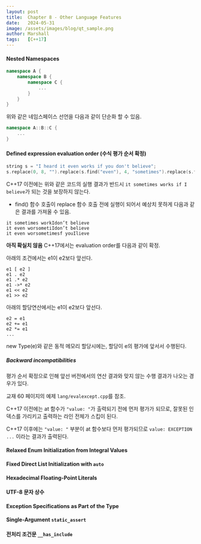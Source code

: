 ```yaml
---
layout: post
title:  Chapter 8 - Other Language Features
date:   2024-05-31
image: /assets/images/blog/qt_sample.png
author: Marshall
tags:   [C++17]
---
```


#### Nested Namespaces

```c++
namespace A {
    namespace B {
        namespace C {
            ...
        }
    }
}
```

위와 같은 네임스페이스 선언을 다음과 같이 단순화 할 수 있음.

```c++
namespace A::B::C {
    ...
}
```

#### Defined expression evaluation order (수식 평가 순서 확정)

```c++
string s = "I heard it even works if you don't believe";
s.replace(0, 8, "").replace(s.find("even"), 4, "sometimes").replace(s.find("you don't"), 9, "I");
```

C++17 이전에는 위와 같은 코드의 실행 결과가 반드시 `it sometimes works if I believe`가 되는 것을 보장하지 않는다.
* find() 함수 호출이 replace 함수 호출 전에 실행이 되어서 예상치 못하게 다음과 같은 결과를 가져올 수 있음.

```
it sometimes workIdon’t believe
it even worsometiIdon’t believe
it even worsometimesf youIlieve
```
**아직 확실치 않음** C++17에서는 evaluation order를 다음과 같이 확정.

아래의 조건에서는 e1이 e2보다 앞선다.
```
e1 [ e2 ]
e1 . e2
e1 .* e2
e1 ->* e2
e1 << e2
e1 >> e2
```

아래의 할당연산에서는 e1이 e2보다 앞선다.
```
e2 = e1
e2 += e1
e2 *= e1
...
```

new Type(e)와 같은 동적 메모리 할당시에는, 할당이 e의 평가에 앞서서 수행된다.

##### Backward incompatibilities 

평가 순서 확정으로 인해 앞선 버전에서의 연산 결과와 맞지 않는 수행 결과가 나오는 경우가 있다.

교재 60 페이지의 예제 `lang/evalexcept.cpp`를 참조.

C++17 이전에는 at 함수가 `"value: "`가 출력되기 전에 먼저 평가가 되므로, 잘못된 인덱스를 가리키고 출력하는 라인 전체가 스킵이 된다.

C++17 이후에는 `"value: "` 부분이 at 함수보다 먼저 평가되므로 `value: EXCEPTION ...` 이라는 결과가 출력된다.

#### Relaxed Enum Initialization from Integral Values

#### Fixed Direct List Initialization with `auto`

#### Hexadecimal Floating-Point Literals

#### UTF-8 문자 상수

#### Exception Specifications as Part of the Type

#### Single-Argument `static_assert`

#### 전처리 조건문 `__has_include`